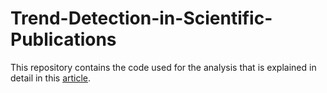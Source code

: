 # Trend-Detection-in-Scientific-Publications
This repository contains the code used for the analysis that is explained in detail in this [article](https://bigdatatime.eu/trend-detection-in-scientific-publications/).
